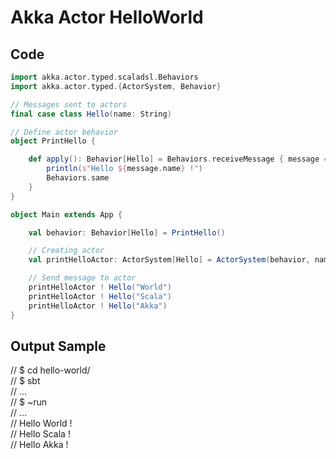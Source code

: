 # Akka Actor HelloWorld

## Code
```Scala
import akka.actor.typed.scaladsl.Behaviors
import akka.actor.typed.{ActorSystem, Behavior}

// Messages sent to actors
final case class Hello(name: String)

// Define actor behavior
object PrintHello {

    def apply(): Behavior[Hello] = Behaviors.receiveMessage { message =>
        println(s"Hello ${message.name} !")
        Behaviors.same
    }
}

object Main extends App {

    val behavior: Behavior[Hello] = PrintHello()

    // Creating actor
    val printHelloActor: ActorSystem[Hello] = ActorSystem(behavior, name = "PrintActor")

    // Send message to actor
    printHelloActor ! Hello("World")
    printHelloActor ! Hello("Scala")
    printHelloActor ! Hello("Akka")
}
```

## Output Sample
// $ cd hello-world/  
// $ sbt  
// ...  
// $ ~run  
// ...  
// Hello World !  
// Hello Scala !  
// Hello Akka !  
